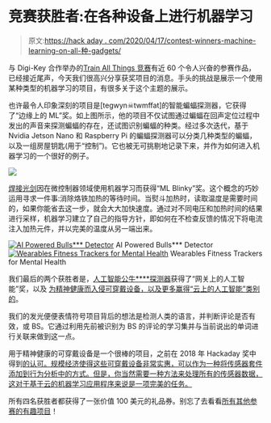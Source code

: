 # 竞赛获胜者:在各种设备上进行机器学习

> 原文:[https://hack aday . com/2020/04/17/contest-winners-machine-learning-on-all-种-gadgets/](https://hackaday.com/2020/04/17/contest-winners-machine-learning-on-all-kinds-of-gadgets/)

与 Digi-Key 合作举办的[Train All Things 竞赛](https://hackaday.io/contest/169421-train-all-the-things)有近 60 个令人兴奋的参赛作品，已经接近尾声，今天我们很高兴分享获奖项目的消息。手头的挑战是展示一个使用某种类型的机器学习的项目，有很多关于这个主题的展示。

也许最令人印象深刻的项目是[tegwyn☠twmffat]的智能蝙蝠探测器，它获得了“边缘上的 ML”奖。如上图所示，他的项目不仅试图通过蝙蝠在回声定位过程中发出的声音来探测蝙蝠的存在，还试图识别蝙蝠的种类。经过多次迭代，基于 Nvidia Jetson Nano 和 Raspberry Pi 的蝙蝠探测器可以分类几种类型的蝙蝠，以及一组房屋钥匙(用于“控制”)。它也被无可挑剔地记录下来，并作为如何进入机器学习的一个很好的例子。

![](../Images/6326fa17e738f8fda4b5a5bafd50df4e.png)

[焊接光剑](https://hackaday.io/project/170204-soldering-lightsaber)因在微控制器领域使用机器学习而获得“ML Blinky”奖。这个概念的巧妙运用寻求一件事:消除烙铁加热的等待时间。当熨斗加热时，读取温度是需要时间的，如果你能省去这一步，就会大大加快速度。通过对不同电压和加热时间的结果进行采样，机器学习建立了自己的指导方针，即如何在不检查反馈的情况下将电流注入加热元件，并以完美的温度从另一端出来。

 [![AI Powered Bulls*** Detector](../Images/68af14f11f846b960eacd162d87017de.png "bulls---_detector")](https://hackaday.com/2020/04/17/contest-winners-machine-learning-on-all-kinds-of-gadgets/bulls-_detector/) AI Powered Bulls*** Detector [![Wearables Fitness Trackers for Mental Health](../Images/21286a520f6374a61d87aac805487018.png "wearable-tracker-for-mental-health")](https://hackaday.com/2020/04/17/contest-winners-machine-learning-on-all-kinds-of-gadgets/wearable-tracker-for-mental-health/) Wearables Fitness Trackers for Mental Health

我们最后的两个获胜者是，[人工智能公牛****探测器](https://hackaday.io/project/170045-ai-powered-bull-detector)获得了“网关上的人工智能”奖，以及
[为精神健康而入侵可穿戴设备，以及更多赢得“云上的人工智能”类别的](https://hackaday.io/project/144350-hacking-wearables-for-mental-health-and-more)。

我们的发光便便表情符号项目背后的想法是检测人类的语言，并判断评论是否有效，或 BS。它通过利用先前被识别为 BS 的评论的学习集并与当前说出的单词进行关联来做到这一点。

用于精神健康的可穿戴设备是一个很棒的项目，之前在 2018 年 Hackaday 奖中得到[的认可。规模经济使得这些可穿戴设备非常实惠，可以作为一种将传感器套件添加到行为分析中的方式。但是，你当然需要一种方法来处理所有的传感器数据，这对于基于云的机器学习应用程序来说是一项完美的任务。](https://hackaday.com/2018/05/04/hacked-fitness-trackers-aim-to-improve-mental-and-physical-health/)

所有四名获胜者都获得了一张价值 100 美元的礼品券。别忘了去看看[所有其他参赛的有趣项目](https://hackaday.io/submissions/machine-learning/list)！